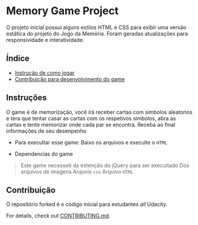 # Memory Game Project

O projeto inicial possui alguns estilos HTML e CSS para exibir uma versão estática do projeto do Jogo da Memória. Foram geradas atualizações para responsividade e interatividade.

## Índice

* [Instrução de como jogar](#instructions)
* [Contribuição para desenvolvimento do game](#contributing)

## Instruções

O game é de memorização, você irá receber cartas com simbolos aleatorios e tera
que tentar casar as cartas com os respetivos simbolos, abra as cartas e tente memorizar onde cada par se encontra.
Receba ao final informações de seu desenpenho 

- Para execultar esse game:
Baixo os arquivos e execulte o `HTML`

- Dependencias do game
> Este game necesseti da estenção do jQuery para ser execultado
> Dos arquivos de imagens
> Arquvis `css`
> Arquivo `HTML`

## Contribuição

O repositório forked é o código inicial para estudantes _all_ Udacity.

For details, check out [CONTRIBUTING.md](CONTRIBUTING.md).
